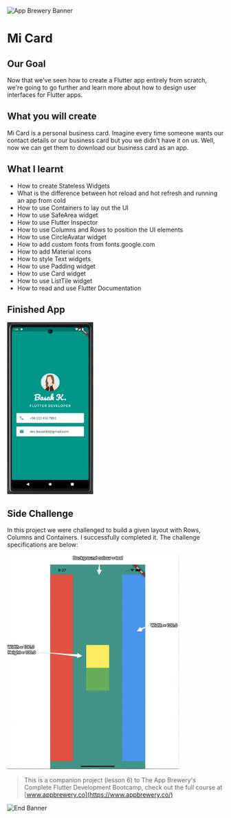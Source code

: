 ![App Brewery Banner](https://github.com/londonappbrewery/Images/blob/master/AppBreweryBanner.png)

# Mi Card

## Our Goal

Now that we've seen how to create a Flutter app entirely from scratch, we're going to go further and learn more about how to design user interfaces for Flutter apps.

## What you will create

Mi Card is a personal business card. Imagine every time someone wants our contact details or our business card but you we didn't have it on us. Well, now we can get them to download our business card as an app.

## What I learnt

* How to create Stateless Widgets
* What is the difference between hot reload and hot refresh and running an app from cold
* How to use Containers to lay out the UI
* How to use SafeArea widget
* How to use Flutter Inspector
* How to use Columns and Rows to position the UI elements
* How to use CircleAvatar widget
* How to add custom fonts from fonts.google.com
* How to add Material icons
* How to style Text widgets
* How to use Padding widget
* How to use Card widget 
* How to use ListTile widget
* How to read and use Flutter Documentation

## Finished App

<img src="https://github.com/BasakK6/mi_card_flutter/blob/master/readme_assets/android_app_ss.png?raw=true" alt="android app ss" width="200" height="400"/>

## Side Challenge

In this project we were challenged to build a given layout with Rows, Columns and Containers. I successfully completed it.
The challenge specifications are below:

<img src="https://github.com/BasakK6/mi_card_flutter/blob/master/readme_assets/layout_challenge_specs.png?raw=true" alt="layout challenge specs" width="400" height="500"/>


>This is a companion project (lesson 6) to The App Brewery's Complete Flutter Development Bootcamp, check out the full course at [www.appbrewery.co](https://www.appbrewery.co/)



![End Banner](https://github.com/londonappbrewery/Images/blob/master/readme-end-banner.png)
